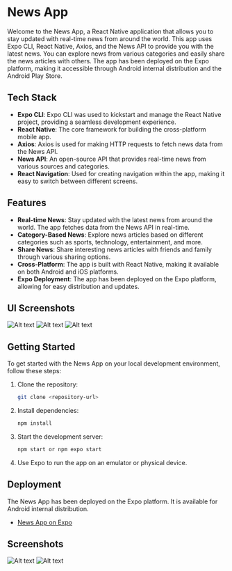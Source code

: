 # News App

Welcome to the News App, a React Native application that allows you to stay updated with real-time news from around the world. This app uses Expo CLI, React Native, Axios, and the News API to provide you with the latest news. You can explore news from various categories and easily share the news articles with others. The app has been deployed on the Expo platform, making it accessible through Android internal distribution and the Android Play Store.

## Tech Stack

- **Expo CLI**: Expo CLI was used to kickstart and manage the React Native project, providing a seamless development experience.
- **React Native**: The core framework for building the cross-platform mobile app.
- **Axios**: Axios is used for making HTTP requests to fetch news data from the News API.
- **News API**: An open-source API that provides real-time news from various sources and categories.
- **React Navigation**: Used for creating navigation within the app, making it easy to switch between different screens.

## Features

- **Real-time News**: Stay updated with the latest news from around the world. The app fetches data from the News API in real-time.
- **Category-Based News**: Explore news articles based on different categories such as sports, technology, entertainment, and more.
- **Share News**: Share interesting news articles with friends and family through various sharing options.
- **Cross-Platform**: The app is built with React Native, making it available on both Android and iOS platforms.
- **Expo Deployment**: The app has been deployed on the Expo platform, allowing for easy distribution and updates.

## UI Screenshots

![Alt text](readme_images/image-2.png)
![Alt text](readme_images/image-3.png)
![Alt text](readme_images/image-4.png)

## Getting Started

To get started with the News App on your local development environment, follow these steps:

1. Clone the repository:

   ```bash
   git clone <repository-url>
   ```

2. Install dependencies:

   ```bash
   npm install
   ```

3. Start the development server:

   ```bash
   npm start or npm expo start
   ```

4. Use Expo to run the app on an emulator or physical device.

## Deployment

The News App has been deployed on the Expo platform. It is available for Android internal distribution.

- [News App on Expo](https://expo.dev/accounts/vedantkadam/projects/apple-news/builds/6a770517-3663-4cce-bc7a-e2ffcdf6c943)


## Screenshots

![Alt text](readme_images/image.png)
![Alt text](readme_images/image-1.png)

